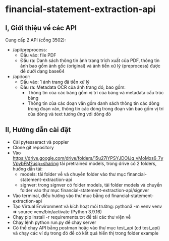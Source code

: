 # financial-statement-extraction-api

## I, Giới thiệu về các API
Cung cấp 2 API (cổng 3502):
- /api/preprocess:
    - Đầu vào: file PDF
    - Đầu ra: Danh sách thông tin ảnh trang trích xuất của PDF, thông tin ảnh bao gồm ảnh gốc (original) và ảnh tiền xử lý (preprocess) được để dưới dạng base64
- /api/ocr:
    - Đầu vào: 1 ảnh trang đã tiền xử lý
    - Đầu ra: Metadata OCR của ảnh trang đó, bao gồm:
        - Thông tin của các bảng gồm vị trí của bảng và metadata cấu trúc bảng
        - Thông tin của các đoạn văn gồm danh sách thông tin các dòng trong đoạn văn, thông tin các dòng trong đoạn văn bao gồm vị trí của dòng và text tương ứng với dòng đó

## II, Hướng dẫn cài đặt
- Cài pytesseract và poppler
- Clone git repository
- Vào https://drive.google.com/drive/folders/15u27iYPSYJDOIJq_vMoMxs6_7yVpybFM?usp=sharing tải pretrained models, trong drive có 2 folders, hướng dẫn tải:
    - models: tải folder về và chuyển folder vào thư mục financial-statement-extraction-api
    - signver: trong signver có folder models, tải folder models và chuyển folder vào thư mục financial-statement-extraction-api/signver
- Vào terminal, điều hướng vào thư mục bằng cd financial-statement-extraction-api
- Tạo Virtual Environment và kích hoạt môi trường: python3 -m venv venv => source venv/bin/activate (Python 3.9.16)
- Chạy pip install -r requirements.txt để tải các thư viện về
- Chạy lệnh python run.py để chạy server
- Có thể chạy API bằng postman hoặc vào thư mục test_api (cd test_api) và chạy các ví dụ trong đó để có kết quả hiển thị trong folder example